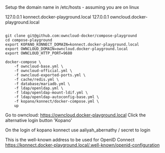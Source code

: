Setup the domain name in /etc/hosts - assuming you are on linux

127.0.0.1 konnect.docker-playground.local
127.0.0.1 owncloud.docker-playground.local

```console

git clone git@github.com:owncloud-docker/compose-playground
cd compose-playground
export KOPANO_KONNECT_DOMAIN=konnect.docker-playground.local
export OWNCLOUD_DOMAIN=owncloud.docker-playground.local
export OWNCLOUD_HTTP_PORT=9680

docker-compose \
    -f owncloud-base.yml \
    -f owncloud-official.yml \
    -f owncloud-exported-ports.yml \
    -f cache/redis.yml \
    -f database/mariadb.yml \
    -f ldap/openldap.yml \
    -f ldap/openldap-mount-ldif.yml \
    -f ldap/openldap-autoconfig-base.yml \
    -f kopano/konnect/docker-compose.yml \
    up
```

Go to owncloud: https://owncloud.docker-playground.local
Click the alternative login button 'Kopano'

On the login of kopano konnect use aaliyah_abernathy / secret to login

This is the well-known address to be used for OpenID Connect
https://konnect.docker-playground.local/.well-known/openid-configuration

